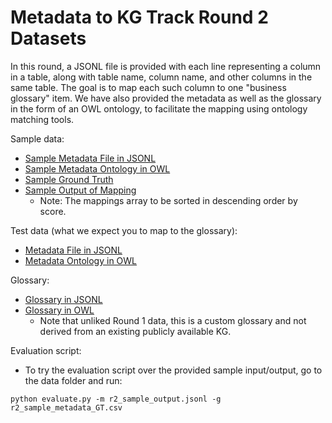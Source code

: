# Metadata to KG Track Round 2 Datasets

In this round, a JSONL file is provided with each line representing a column in a table, along with table name, column name, and other columns in the same table. The goal is to map each such column to one "business glossary" item. We have also provided the metadata as well as the glossary in the form of an OWL ontology, to facilitate the mapping using ontology matching tools.

Sample data:
- [Sample Metadata File in JSONL](r2_sample_metadata.jsonl)
- [Sample Metadata Ontology in OWL](r2_sample_metadata.owl)
- [Sample Ground Truth](r2_sample_GT.csv)
- [Sample Output of Mapping](r2_sample_output.jsonl)
  - Note: The mappings array to be sorted in descending order by score.

Test data (what we expect you to map to the glossary):
- [Metadata File in JSONL](r2_test_metadata.jsonl)
- [Metadata Ontology in OWL](r2_test_metadata.owl)

Glossary:
- [Glossary in JSONL](r2_glossary.jsonl)
- [Glossary in OWL](r2_glossary.owl)
  - Note that unliked Round 1 data, this is a custom glossary and not derived from an existing publicly available KG.

Evaluation script:
- To try the evaluation script over the provided sample input/output, go to the data folder and run:
```
python evaluate.py -m r2_sample_output.jsonl -g r2_sample_metadata_GT.csv
```
